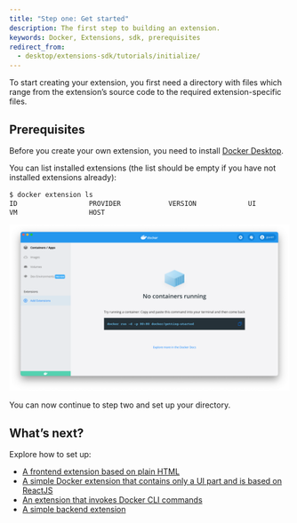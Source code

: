 ```yaml
---
title: "Step one: Get started"
description: The first step to building an extension.
keywords: Docker, Extensions, sdk, prerequisites
redirect_from:
  - desktop/extensions-sdk/tutorials/initialize/
---
```


To start creating your extension, you first need a directory with files which range from the extension’s source code to the required extension-specific files.

## Prerequisites

Before you create your own extension, you need to install [Docker Desktop](../../release-notes.md).

You can list installed extensions (the list should be empty if you have not installed extensions already):

```console
$ docker extension ls
ID                  PROVIDER            VERSION             UI                  VM                  HOST
```

![Extensions enabled](images/extensions-enabled.png)

You can now continue to step two and set up your directory.

## What’s next?

Explore how to set up:

- [A frontend extension based on plain HTML](set-up/minimal-frontend-extension.md)
- [A simple Docker extension that contains only a UI part and is based on ReactJS](set-up/react-extension.md)
- [An extension that invokes Docker CLI commands](set-up/minimal-frontend-using-docker-cli.md)
- [A simple backend extension](set-up/minimal-backend-extension.md)
